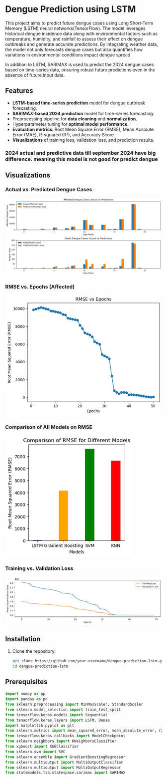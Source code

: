 # Dengue Prediction using LSTM

This project aims to predict future dengue cases using Long Short-Term Memory (LSTM) neural networks(TensorFlow). The model leverages historical dengue incidence data along with environmental factors such as temperature, humidity, and rainfall to assess their effect on dengue outbreaks and generate accurate predictions. By integrating weather data, the model not only forecasts dengue cases but also quantifies how variations in environmental conditions impact dengue spread.

In addition to LSTM, SARIMAX is used to predict the 2024 dengue cases based on time-series data, ensuring robust future predictions even in the absence of future input data.

## Features
- **LSTM-based time-series prediction** model for dengue outbreak forecasting.
- **SARIMAX-based 2024 prediction** model for time-series forecasting.
- Preprocessing pipeline for **data cleaning** and **normalization**.
- Hyperparameter tuning for **optimal model performance**.
- **Evaluation metrics**: Root Mean Square Error (RMSE), Mean Absolute Error (MAE), R-squared (R²), and Accuracy Score.
- **Visualizations** of training loss, validation loss, and prediction results.

### 2024 actual and predictive data till september 2024 have big difference. meaning this model is not good for predict dengue 
## Visualizations

### Actual vs. Predicted Dengue Cases
![Actual vs Predict Dengue Cases](https://github.com/Juwel2121/Effect-of-weather-on-dengue/blob/main/images/actual%20vs%20predict%20dengue%20case.jpg)
 

### RMSE vs. Epochs (Affected)
![RMSE vs Epochs Affected](https://github.com/Juwel2121/Effect-of-weather-on-dengue/blob/main/images/RMSE%20VS%20Epochs%20affected.jpg)
 

### Comparison of All Models on RMSE
![Comparison All Models on RMSE](https://github.com/Juwel2121/Effect-of-weather-on-dengue/blob/main/images/comparism%20all%20model%20on%20RMSE.jpg)
 

### Training vs. Validation Loss
![Training vs Validation Loss](https://github.com/Juwel2121/Effect-of-weather-on-dengue/blob/main/images/training%20vs%20validation%20loss.jpg)
 

## Installation
1. Clone the repository:
   ```bash
   git clone https://github.com/your-username/dengue-prediction-lstm.git
   cd dengue-prediction-lstm

 ## Prerequisites

```python
import numpy as np
import pandas as pd
from sklearn.preprocessing import MinMaxScaler, StandardScaler
from sklearn.model_selection import train_test_split
from tensorflow.keras.models import Sequential
from tensorflow.keras.layers import LSTM, Dense
import matplotlib.pyplot as plt
from sklearn.metrics import mean_squared_error, mean_absolute_error, r2_score, accuracy_score
from tensorflow.keras.callbacks import ModelCheckpoint
from sklearn.neighbors import KNeighborsClassifier
from xgboost import XGBClassifier
from sklearn.svm import SVC
from sklearn.ensemble import GradientBoostingRegressor
from sklearn.multioutput import MultiOutputClassifier
from sklearn.multioutput import MultiOutputRegressor
from statsmodels.tsa.statespace.sarimax import SARIMAX


